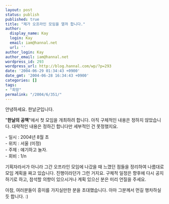 ```yaml
---
layout: post
status: publish
published: true
title: "제가 오프라인 모임을 열까 합니다."
author:
  display_name: Kay
  login: Kay
  email: iam@hannal.net
  url: ''
author_login: Kay
author_email: iam@hannal.net
wordpress_id: 293
wordpress_url: http://blog.hannal.com/wp/?p=293
date: '2004-06-29 01:34:43 +0900'
date_gmt: '2004-06-28 16:34:43 +0900'
categories: []
tags:
- "희망"
permalink: "/2004/6/351/"
---
```

<p>안녕하세요. 한날군입니다.</p>
<p>"<b>한날의 공책</b>"에서 첫 모임을 개최하려 합니다. 아직 구체적인 내용은 정하지 않았습니다. 대략적인 내용은 정하긴 합니다만 세부적인 건 못정했지요.</p>
<p>- 일시 : 2004년 8월 초<br />
- 위치 : 서울 (미정)<br />
- 주제 : 얘기하고 놀자.<br />
- 회비 : 1/n</p>
<p>기획자라서가 아니라 그간 오프라인 모임에 나갔을 때 느꼈던 점들을 정리하여 나름대로 모임 계획을 짜고 있습니다. 진행이라던가 그런 거지요. 구체적 일정은 향후에 다시 공지하기로 하고, 참석할 의향이 있으시거나 계획 있으신 분은 미리 언질을 주세요.</p>
<p>아참, 여러분들이 흥미를 가지실만한 분을 초대했습니다. 아마 그분께서 먼길 행차하실 듯 합니다. :)</p>
